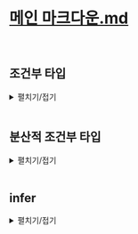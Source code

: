 # [메인 마크다운.md](../README.md)
<br>

## 조건부 타입
<details>
<summary>펼치기/접기</summary>
<br>

자바스크립트의 물음표를 이용한 3항연산자를 이용하여 조건에 따라 타입을 결정하는 독특한 문법이다.

예를들어 number 타입이 string타입을 확장했는가에 대해 참이라면 string을, 거짓이라면 number을 타입으로 적용하는 예제를 작성해보면 아래와 같다.

- src/chapter0.ts
  ```ts
  type A = number extends string ? string : number
  ```
타입 A의 결과는 무엇일까?
number 타입은 string 타입을 확장하지 않는다.  
generic 타입 변수를 제한할 때 extends 키워드를 사용하는것 처럼 number는 string타입의 sub타입이 아니다.  
그렇기 때문에 위 조건은 거짓이 되고 결국 타입 A는 number타입이 된다.  
타입 A에 마우스 커서를 올려보면
```
type A = number
```
number타입으로 추론된 조건부 타입의 결과도 바로 확인할 수 있다.  

### 예제1) 조건부 타입 기본 문법 - 객체 타입
먼저 ObjA, ObjB 2개의 객체 타입을 만들어 준다.  
ObjA 객체 타입에는 number타입 프로퍼티 a를 구성하도록 하고, ObjB 객체 타입에는 number타입 프로퍼티 a와 number타입 프로퍼티 b를 구성한다.
- src/chapter0.ts
  ```ts
  type ObjA = {
    a: number
  }

  type ObjB = {
    a: number;
    b: number;
  }
  ```
다음으로 ObjB타입이 ObjA 타입을 확장 했는가에 대해 참이라면 number를 거짓이라면 string을 타입으로 적용하는 조건부 타입 식을 type B에 적용한다.
- src/chapter0.ts
  ```ts
  type B = ObjB extends ObjA ? number : string
  ```
실제로 ObjB타입은 ObjA타입을 확장한다.  
ObjA타입의 프로퍼티를 ObjB타입이 가지고 있고, 추가적인 프로퍼티를 가지고 있기 때문에 ObjA타입이 수퍼타입이다.  
그렇기 때문에 조건이 참이 되어 타입 B는 number타입이 된다.  

조건부 타입은 이렇게 extends 라는 확장 키워드와 물음표 그리고 세미콜론 연산자를 이용해서 특정 타입이 또 다른 타입을 확장하는지 즉, 앞의 타입이 뒤의 타입의 서브 타입인지 확인해서 참이라면 물음표 뒤의 타입을 거짓이라면 콜론 뒤의 타입을 할당해주는 문법이다.  
조건부 타입은 기본 타입들로만 사용하면 활용할 곳이 많지 않고, 제네릭과 함께 쓸 때 그 위력이 잘 발휘되는 편이다.  

### 예제2) 제네릭과 조건부 타입  
변수 T가 number타입 이라면 string타입이 되도록, 반대로 변수 t가 string타입이라면 number타입이 되도록 만들어 본다.  
이 경우 제네릭을 활용하면 된다.  
타입 변수 T를 갖는 StringNumberSwitch라는 이름의 제네릭 타입을 만들어 준 뒤, T가 number 타입을 확장하는 타입이라면 string타입으로, 반대라면 number타입으로 조건부 타입을 만들어 주도록 한다.  
- src/chapter0.ts
  ```ts
  type StringNumberSwitch<T> = T extends number ? string : number
  ```
이때, 타입 변수 T에 number타입이 들어오게 되는 순간 T extends number는 참이 되고 StringNumberSwitch 타입은 string타입이 된다.  
반면, 타입 변수 T에 string타입이 들어오게 됨녀 해당 조건이 거짓이 되어 StringNumberSwitch타입은 number타입이 된다.  
아래와 같이 실제 변수를 선언하여 확인해보도록 한다.  
- src/chapter0.ts
  ```ts
  let varA: StringNumberSwitch<number> // let varA: string
  ```
StringNumberSwitch 타입의 타입 변수T에 number타입이 들어왔기 때문에, 조건부 타입의 조건식이 참이되어 변수 varA는 string타입이 된다.

- src/chapter0.ts
  ```ts
  let varB: StringNumberSwitch<string> // let varA: number
  ```
StringNumberSwitch 타입의 타입 변수T에 string타입이 들어왔기 때문에, 조건부 타입의 조건식이 거짓이 되어 변수 varB는 number타입이 된다.  
이렇게 제네릭과 함께 조건부 타입을 쓰면 타입을 가변적으로 쓰면서도 논리의 흐름에 따라 타입을 바꿔줄 수 있게 된다.  

### 예제3) 제네릭 함수와 조건부 타입
string타입 매개변수 text를 받아 함수 내부에서 replaceAll 메소드를 이용해서 모든 공백 문자열을 제거한 뒤 반환하는 함수를 구현한다.  
참고로 replaceAll()은 첫번째 인수에 해당하는 모든 문자들을 찾아 두번째 인수로 바꿔주는 자바스크립트 내장 메소드이다.  
- src/chapter0.ts
  ```ts
  function removeSpaces(text: string) {
    return text.replaceAll(" ", "")
  }
  ```
removeSpaces() 함수 구현을 완료한 뒤 해당 함수를 호출해본다.  
result 변수에는 공백들이 다 제거된 hiimwinterlood라는 문자열이 저장될것이다.
- src/chapter0.ts
  ```ts
  let result = removeSpaces("hi im winterlood") // hiimwinterlood
  console.log(result)
  ```
당연히 해당 함수는 문자열을 반환하니까 removeSpaces함수의 반환값의 타입은 string이고, 변수의 타입도 string이 될것이다.  
```ts
result.toUpperCase()
```
와 같은 string 메소드를 사용해도 문제가 발생하지 않는다.  
이때 removeSpace함수에 매개변수로 undefined나 null값이 들어올 수 있다고 타입을 (text: string|undefined|null)로 변경한다면 오류가 발생하게 된다.  

- src/chapter0.ts
  ```ts
  function removeSpacesA(text: string|undefined|null) {
    return text.replaceAll(" ", "") // 'text' is possibly 'null' or 'undefined'.ts(18049)
  }
  ```
text매개변수에 저장된 값이 undefined이나 null일 경우 string의 내장메소드인 replaceAll을 사용할 수 없기 때문이다.  
이 경우 if조건문과 typeof키워드를 통해 text가 string일 경우에만 문자열로 취급을 하고 그게 아닐경우 undefined를 반환하도록 타입을 좁혀 사용할 수 있다.  

- src/chapter0.ts
  ```ts
  function removeSpacesB(text: string|undefined|null) {
    if (typeof text === "string") {
      return text.replaceAll(" ", "");
    }
    return undefined;
  }
  ```
그러나 여기서 한가지 문제가 있는게 이렇게 만들 경우 함수 내부에서는 오류가 사라지지만, 반대로 result 변수의 타입이 string 이거나 혹은 undefined가 되기 때문에 result 변수로부터 string의 내장메소드를 사용할 수 없게 된다.  
- src/chapter0.ts
  ```ts
  let resultB = removeSpacesB("hi im winterlood") // hiimwinterlood
  resultB.toUpperCase() // [Error] 'resultB' is possibly 'undefined'.ts(18048)
  ```
인수로 문자열 타입의 값을 전달하면, 코드상으로는 누가봐도 첫번째 string 타입 값을 반환하는 return문이 실행될것이기 때문에 당연히 string타입이 들어올것이라고 예측된다.  
하지만 undefined를 반환하는 return문이 추가됬기 때문에 옵셔널 체이닝을 쓴다던지, 타입단언을 해줘야만 정상적으로 수행할 수 있게 되어버렸다.  

- src/chapter0.ts
  ```ts
  resultB?.toUpperCase() // 옵셔널 체이닝

  let resultC = removeSpacesB("hi im winterlood") as string // 타입단언
  resultC.toUpperCase()
  ```
바로 이런 상황에 조건부 타입을 이용하여 해당 문제를 해결할 수 있다.  
조건부 타입을 제네릭과 함께 쓸 예정이므로 제네릭 함수로 먼저 만든 뒤, 매개변수의 타입도 T로 정의해주도록 한다.  
반환값의 타입으로는 T가 string타입이라면 string타입의 값을 반환하고, 아니라면 undefined를 반환하도록 조건부 타입 `T extends string ? string : undefined`를 적용한다.

- src/chapter0.ts
  ```ts
  function removeSpacesC<T>(text: T): T extends string ? string : undefined {
    if (typeof text === "string") {
      return text.replaceAll(" ", "");
    }
    return undefined;
  }
  let resultD = removeSpacesC("hi im winterlood")
  resultD.toUpperCase()
  ```
이제 removeSpaceC를 호출하여 string타입의 문자열을 전달할 경우, T가 string이 되기 때문에, 반환타입도 string이 되어 result변수의 타입도 string타입으로 추론되면서 string 메소드를 적용해도 오류가 발생하지 않게 된다.  

추가로 매개변수에 string이 아닌 타입의 값을 전달할 경우 반환되는 변수의 타입은 모두 undefined로 추론되게 된다.  

- src/chapter0.ts
  ```ts
  let resultE = removeSpacesC(undefined)
  let resultF = removeSpacesC(null)
  let resultG = removeSpacesC(123)
  ```
이렇게 조건부 타입을 함수의 반환값 타입으로 정의하면 조건에 따라 반환값 타입을 원하는 대로 바꿀 수 있기 때문에 편리하다.  
그런데 함수 내부에 오류가 발생한다.  
오류의 원인이 무엇인지 커서를 올려보면 Type 'string' is not assignable to type 'T extends string ? string : undefined'.ts(2322)
string타입은 지금 'T extends string ? string : undefined' 라는 조건부 타입으로 할당할 수 없다 라는 오류이다.
함수 내부에서는 조건부타입의 결과가 어떻게 될지 알 수 없다.  
제네릭을 다룰 때 타입 변수 T는 함수 내부에서는 unknown타입이 된다.  
함수 내부에서는 T에 대한 타입을 모르기 때문에 조건부 타입의 결과를 알 수 없다.  
return문에 as 키워드를 사용하여 any타입으로 단언하여 해결해야 한다.
- src/chapter0.ts
  ```ts
  function removeSpacesD<T>(text: T): T extends string ? string : undefined {
    if (typeof text === "string") {
      return text.replaceAll(" ", "") as any;
    }
    return undefined as any;
  }
  let resultH = removeSpacesD("hi im winterlood")
  ```
결과적으로 T extends string ? string : undefined 조건부 타입은 any타입으로 적용된다.
any 타입은 모든 타입과 다 호환되기 때문에 오류가 사라지게 된다.  

무조건 string타입을 반환하기로 약속되어 있는데 타입 단언을 통해 반환값의 타입을 any로 바꿔 반환해버리면 `return 0 as any;`와 같이 숫자를 반환하더라도, any타입으로 적용되기 때문에 조건부 타입이 검사되지 않는다.  

함수 오버로딩을 적용할 경우 해당 문제를 해결할 수 있다.

### 예제4) 제네릭 함수 오버로딩과 조건부 타입
먼저 오버로드 시그니처를 만든 뒤, 구현 시그니처에서 타입 변수들을 모두 지워주고, 매개변수의 타입을 any타입으로 적용한다.
구현 시그니처는 오버로드 시그니처의 타입을 따라가기 때문에 타입 정의를 할 필요가 없다.  
- src/chapter0.ts
  ```ts
  function removeSpacesE<T>(text: T): T extends string ? string : undefined;
  function removeSpacesE(text: any) {
    if (typeof text === "string") {
      return text.replaceAll(" ", "");
    }
    return undefined;
  }
  let resultI = removeSpacesE("hi im winterlood")
  resultI.toUpperCase()
  ```
위와같이 구현 시그니처 내부에서 조건부 타입의 결과를 추론할 수 있게 된다.  
조건문 안에서는 타입스크립트가 string을 반환해야 된다는 걸 알게 된다.  
따라서 아래와 같이 0 혹은 null을 반환하여 string타입의 값을 반환하지 않으면 오버로드 시그니처가 문제를 감지해준다.  
- src/chapter0.ts
  ```ts
  function removeSpacesF<T>(text: T): T extends string ? string : undefined;
  function removeSpacesF(text: any) {
    if (typeof text === "string") {
      return 0
    }
    return undefined;
  }
  function removeSpacesG<T>(text: T): T extends string ? string : undefined;
  function removeSpacesG(text: any) {
    if (typeof text === "string") {
      return null
    }
    return undefined;
  }
  ```
또한 undefined가 아닌 값을 반환하더라도 문제를 감지하여 보다 완벽하게 타입 정의를 해줄 수 있다.  
- src/chapter0.ts
  ```ts
  function removeSpacesH<T>(text: T): T extends string ? string : undefined;
  function removeSpacesH(text: any) {
    if (typeof text === "string") {
      return text.replaceAll(" ", "");
    }
    return 0;
  }
  ```

</details>
<br>


## 분산적 조건부 타입
<details>
<summary>펼치기/접기</summary>
<br>

분산적 조건부 타입 이라는것은 조건부 타입을 유니온과 함께 사용할 때 조건부 타입이 분산적으로 동작하게 업그레이드 되는 문법을 말한다.  

### 예제1) 분산적 조건부 타입 - 기본
아래와 같이 변수 c를 한번 더 선언해 주고, 이번에는 제네릭 타입 변수에 number|string과 같이 유니온 타입을 전달할 경우, 이때부터는 우리가 알던 조건부 타입처럼 동작하지 않게 된다.  
- src/chapter1.ts
  ```ts
  let c:StringNumberSwitch<number|string> // let c: string | number
  ```
T가 number|string 유니온 타입이 되면 number|string 유니온 타입은 number와 super의 합집합이 되기 때문에 number타입의 수퍼 타입이 된다.  
따라서 T extends number는 거짓이 된다.  
거짓이기 때문에 변수 c의 타입은 number로 추론되어야 하지만 string|number 타입으로 추론되고 있다.  

이렇게 되는 이유는 조건부 타입에 타입 변수로 유니온 타입을 할당해버리면 그때부터는 일반적인 조건부 타입이 아니라 분산적인 조건부 타입으로 업그레이드 되기 때문이다.  
조건부 타입의 동작 방식이 바뀐다.  
타입 변수에 <number | string>과 같이 유니온 타입을 할당하게 되면 유니온 타입이 그대로 타입 변수에 들어오는게 아니라 한번은 number 한번은 string으로 두 개가 분리되어 들어간다.  
즉, <number | string> 형태의 유니온 타입을 타입 변수에 전달한다는 것은, 한번은 <number> 한번은 <string> 과 같이 두번 전달되는것이다.  
그리고 최종적으로 그 두 개의 타입이 유니온으로 묶이게 되는 것이다.  

이때 StringNumberSwitch타입의 타입변수에<number>를 할당하게 되면 number extends number는 참이기 때문에 결과는 string 타입이 될것이다.
두번째로 StringNumberSwitch 타입의 타입변수에 <string>을 할당하게 되면 string extends number는 거짓이기 때문에 결과는 number타입이 될 것이다.  
이렇게 분리된 두 결과를 유니온으로 묶을 경우 결과는 string|union타입이 되는것이다.  
- src/chapter1.ts
  ```ts
  let d: StringNumberSwitch<boolean | number | string> // let d: string | number
  ```
위와같이 StringNumberSwitch 타입의 타입변수에 boolean|number|string 유니온 타입을 전달해 보도록 한다.  
boolean number string 유니온 타입 요소들 각각이 모두 분리되어 조건식에 적용된다.  
StringNumberSwitch<boolean>, StringNumberSwitch<number>, StringNumberSwitch<string>과 같이 3번 적용된다.  
이렇게 분리된 결과들은 다시 유니온으로 묶이게 된다.  
StringNumberSwitch의 타입변수에 boolean을 전달하게 되면 T가 boolean이 되고 boolean extends number는 거짓이기 때문에 number 타입이 된다.  
StringNumberSwitch의 타입변수에 number을 전달하게 되면 T가 number이 되고 number extends number는 참이기 때문에 string 타입이 된다.  
StringNumberSwitch의 타입변수에 string을 전달하게 되면 T가 string이 되고 string extends number는 거짓이기 때문에 number 타입이 된다.  
최종 결과는 number, string, number인데, number가 두번 있을 필요는 없으니까 하나는 사라져서 string | number 유니온 타입으로 결과가 추론된다.   

### 예제2) 분산적 조건부 타입 - 실용
첫번째로는 분산적 조건부 타입의 기능을 이용해서 유니온에서 특정 타입만 제거하는 타입을 만들어 본다.  
제네릭 타입 변수로 T, U 두개를 받도록 하고, T가 U를 확장한다면 never타입을, 확장하지 않는다면 T 타입을 반환하도록 조건부 타입 식을 작성한다.  
- src/chapter1.ts
  ```ts
  type Exclude<T, U> = T extends U ? never : T;
  ```
위 조건부 타입 식을 해석해보면 타입 변수 T가 타입 변수 U의 서브타입 이라면 never 결과가 되고, 아니라면 T 자체가 결가가 된다.  
예를들어 변수 e에 Exclude 타입을 적용하고 제네릭 타입 변수 T는 number를, U에는 string을 적용해본다.  
- src/chapter1.ts
  ```ts
  let e: Exclude<number, string> // let e: number
  ```
number extends string ? never : number;는 거짓이 되기 때문에 변수 e는 number 타입이 된다.  

두번쨰로 타입변수 T와 U 모두 number타입으로 적용해보자.  
- src/chapter1.ts
  ```ts
  let f: Exclude<number, number> // let f: never
  ```
이 경우 number extends number ? never : number;는 참이 되기 때문에 변수 f는 never 타입이 된다.  

#### 실제 응용1
조건부 타입을 이용해서 유니온 타입으로부터 특정 타입만 제거하는 타입을 만들어 본다.  
- src/chapter1.ts
  ```ts
  type A = Exclude<number | string | boolean, string>; // type A = number | boolean
  ```
먼저 T에 유니온 타입을 타입 변수에 할당했기 때문에 분산적 조건부 타입이 되었다.  
Exclude<number, string>  
Exclude<string, string>  
Exclude<boolean, string>  
위와 같이 유니온 타입의 각 타입으로 3번 분리가 되었다.  
이렇게 분리 된 타입의 결과들은 최종적으로 유니온 타입으로 묶여야 될 것이다.  
이제 분리된 각 유니온 타입들로 부터 조건부 타입 연산의 결과를 도출해 본다.  
Exclude<number, string>의 경우 `number extends string ? never : number`가 거짓이므로 number 타입이 된다.  
Exclude<string, string>의 경우 `string extends string ? never : string`가 참이므로 never 타입이 된다.  
Exclude<boolean, string>의 경우 `boolean extends string ? never : boolean`가 거짓이므로 boolean 타입이 된다.  
최종 결과는 number, never, number 타입이며 이를 유니온 타입으로 묶게 되면 number | never | boolean 유니온 타입이 된다.   

이때 union 타입에 never 타입이 포함되어 있으면 never는 결국 사라진다.  
집합으로 생각해보면 유니온 타입이라는 것은 타입들 간의 합집합 타입을 만드는 것이다.  
never타입이란 공집합 타입이기 때문에 공집합과 다른 어떤 집합을 합집합 한다는 건 원래 원본 집합인 것이다.  
예를 들어 숫자값들을 포함하는 number라는 집합과, 아무런 요소들도 포함하지 않는 never라는 공집합을 합집합하면 결국 number라는 집합이 된다.  
그렇기 때문에 결과에 never타입이 포함되어 있으면 never타입은 사라지게 되며, 최종 결과는 number | boolean 타입이 된다.  

타입 A에 마우스 커서를 올려보면 `type A = number | boolean` 타입이 되는것을 볼 수 있다.  
Exclude라는 조건부 타입을 만들면, T와 U가 같을 때 never를 반환하게 해서 아에 type을 없애버리고, T와 U가 다를 때 T를 그대로 반환해서 해당 타입을 그대로 적용한다.  
이렇게 분산적인 조건부 타입을 이용해서 특정 유니온 타입으로부터 특정 타입만 제거하는 유니온 타입을 얻어내는 것도 가능하다.  

#### 실제 응용 2
Exclude의 반대 격이 되는 Extract 타입을 만들어 본다.  
제네릭 타입 변수 T와 U를 구성한 뒤, U에 해당하는 타입만 제거하도록 구현해본다.  
예를들어 number | string | boolean 유니온 타입 중 string인 타입만 뽑아내도록 한다.
- src/chapter1.ts
  ```ts
  type Extract<T, U> = T extends U ? T : never;
  type B = Extract<number | string | boolean, string>;
  ```
위와같이 분산적 조건부 타입 식을 적용할 경우 타입 B는 U의 타입인 string 타입으로 추론된다.  
과정을 정리해보면 다음과 같다.  
Extract<number, string>  
Extract<string, string>  
Extract<boolean, string>  
위와 같이 유니온 타입의 각 타입으로 3번 분리가 되었다.  
이렇게 분리 된 타입의 결과들은 최종적으로 유니온 타입으로 묶여야 될 것이다.  
이제 분리된 각 유니온 타입들로 부터 조건부 타입 연산의 결과를 도출해 본다.  
Extract<number, string>의 경우 `number extends string ? string : never`가 거짓이므로 never 타입이 된다.  
Extract<string, string>의 경우 `string extends string ? string : never`가 참이므로 string 타입이 된다.  
Extract<boolean, string>의 경우 `boolean extends string ? string : never`가 거짓이므로 never 타입이 된다.  
최종 결과는 never, string, never 타입이며 이를 유니온 타입으로 묶게 되면 string 타입이 된다.   

### 조건부 타입의 분산 방지
조건부 타입이 분산적으로 작동되지 않게 하고 싶다면 extends의 양 옆에 대괄호를 씌워주면 된다.
- src/chapter1.ts
  ```ts
  type Example<T, U> = [T] extends [U] ? T : never;
  type C = Example<number | string | boolean, string>;
  ```
위의 결과는 never타입이 된다.  
number | string | boolean의 합집합 유니온 타입은 extends string이 거짓이 되기 때문이다.  
</details>
<br>

## infer
<details>
<summary>펼치기/접기</summary>
<br>

조건부 타입 내에서 타입 추론할 수 있는 기능이다.  

### 예제1)
예를들어 아래와 같이 매개변수는 없고 반환값 타입이 string인 함수 타입 Func를 정의해 본다.  
- src/chapter.ts
  ```ts
  type Func = () => string
  ```
제네릭을 활용한 조건부 타입 문법을 적용해본다.  
타입변수 T extends 매개변수는 없고 반환값 타입이 string인 함수를 확장한다면 string타입을, 확장하지 않는다면 never타입을 반환하도록 조건부 타입 식을 작성한다.  

- src/chapter.ts
  ```ts
  type ReturnType<T> = T extends () => string ? string : never;
  ```
extends 우항에 () => string 이라는 함수타입 표현식이 들어와서 어색할 수 있으나, 단순히 타입 변수 T에 들어오는 타입이 () => string 이라는 함수포현식의 서브타입이라면 string을 아니라면 never타입을 반환하라는 의미이다.  

이때 A라는 타입을 만들고 해당 타입에 return 타입으로 func타입을 넣어주면 어떤 결과가 나올까?  
- src/chapter.ts
  ```ts
  type A = ReturnType<Func> // type A = string
  ```
타입 A에 마우스 커서를 올려보면 string 타입으로 추론된다.  
추론 과정은 다음과 같다.  
먼저 타입변수 T에는 Func타입 즉 () => string이 들어간다.  
extends의 우항으로 비교하는 타입은 () => string 이다.  
`() => string extends () => string` 형태로 좌측 함수표현식 타입이 우측 함수표현식 타입의 서브타입이냐 라고 물어보는것이다.  
만약 참이라면 string타입이 될것이고 거짓이라면 never타입이 된다.  
이때, 두 타입간의 관계를 보면 매개변수는 어차피 둘다 없으니까 비교할 필요 없고, 반환값으로 비교했을 때는 함수 타입의 호환성이 반환값이 더 큰 함수 타입이 슈퍼타입이 된다.  
지금은 두 함수 타입 간에 반환값 타입이 string으로 똑같기 때문에 우항의 함수표현식 타입을 서브타입이라고 봐도 된다.  
똑같은 타입끼리는 각자가 서로가 서브다. 서로가 수퍼다 라고 해도 상관이 없다.  
따라서 해당 조건은 참이 되어 결과가 string타입으로 추론된다.  

### 예제2)
number 타입을 반환하는 함수 표현식을 타입으로 갖는 FuncB 타입을 선언한다.  
타입 B를 선언한뒤 ReturnType의 제네릭 타입변수에 방금 선언한 FuncB를 지정하고 해당 타입을 할당한다.  
- src/chapter.ts
  ```ts
  type FuncB = () => number;
  type B = ReturnType<FuncB> // type B = never
  ```
타입 B에 마우스 커서를 올려보면 never타입으로 추론된다.  
추론 과정은 다음과 같다.  
타입 변수 T에는 FuncB라는 타입이 들어간다.  
T는 `() => number` 타입이다.  
T와 비교하는 타입은 `() => string`이다.  
두 타입간의 관계 `() => nubmer extends () => string`의 결과는 교집합이 없는 서로소 집합이다.  
둘 중 누구도 서로의 서브타입이거나 수퍼타입 관계가 아니다.  
따라서 해당 조건식은 거짓이 되어 never타입으로 추론된다.  

그러나 원하던 값은 결과 타입이 함수의 반환타입으로 추론되는 것이다.  
ReturnType의 네릭 타입 변수에 지정할 타입이 Func타입일 때는 Func타입의 반환값 타입인 string타입을, FuncB 타입일때는 FuncB 타입의 반환값 타입인 number를 결과값으로 추론되는것을 원했다.  

우리가 조건부 타입을 쓸 때, extends의 우항 즉, 비교하는 타입의 반환값 타입을 string으로 고정해뒀기 때문에 어쩔 수 없이 함수의 반환값 타입이 string 타입이냐 라는 것 밖에 검사를 못하고 있다.  
이럴 때 사용할 수 있는 문법이 `infer`이다.  

### infer 적용
함수의 반환값 타입인 string을 infer R 형태로 적용한 다음, 참일 경우 추론될 타입에도 R을 적용한다.  
- src/chapter.ts
  ```ts
  type ReturnTypeB<T> = T extends () => infer R ? R : never;
  type FuncAA = () => string;
  type AA = ReturnTypeB<FuncAA> // type AA = string
  type FuncBB = () => number;
  type BB = ReturnTypeB<FuncBB> // type BB = number
  ```
반환값 타입이 string인 함수 표현식을 타입으로 갖는 FuncAA타입을 해당 타입의 제네릭 타입 변수에 할당할 경우 추론되는 타입은 string가 된다.  
반환값 타입이 number인 함수 표현식을 타입으로 갖는 FuncBB타입을 해당 타입의 제네릭 타입 변수에 할당할 경우 추론되는 타입은 number가 된다.  
두 타입 모두 원하는 타입으로 추론하는데 성공했다.  

추론 과정은 다음과 같다.  
우선 extends 기준 우항의 함수 표현식의 반환타입인 infer R은 단순히 R이라고 보면 된다.
FuncAA를 기준으로 `() => string extends () => R` 즉 () => string이라는 함수 표현식 타입이 () => R 이라는 함수 표현식 타입의 서브타입인가에 대해 비교한다.  
이때 infer와 함께 쓴 R 타입은 `() => string extends () => R` 조건식을 참으로 만드는 타입을 추론하도록 동작한다.  
즉, 왼쪽에 있는 함수 타입이 오른쪽에 있는 함수 타입의 서브타입이 되려면 R 타입은 string 타입이 되어야 하기 때문에 R이 string타입으로 추론된다.  
추론을 했을 때 참으로 만들 수 있기 때문에 `T extends () => infer R` 조건식이 참이 되어 R 타입으로 추론된다.  
이때 R은 extends 기준 좌항의 `() => string` 함수 표현식 타입이 서브타입이 되도록 하기 위해서는 string 타입이어야 하기 때문에 R의 타입은 string으로 추론된다.  
FuncBB도 동일하게 적용되어 R은 number가 되기 때문에 결과적으로 타입 BB은 number타입으로 추론된다.  

만약 이때 함수 표현식 형태의 타입이 아닌 단순한 number 타입을 제네릭 타입 변수로 지정할 경우 never 타입이 된다.  
- src/chapter.ts
  ```ts
  type C = ReturnType<number> // type C = never
  ```
ReturnType의 제네릭 타입 변수 T에는 number가 들어가게 된다.  
`number extends () => infer R ? R : never`  
즉, number 타입이 () => R 타입의 서브타입이 될 수 있는 R 타입을 infer에 의해 추론해야 하는데, 이때는 R 타입이 뭐가 되어도 불가능하다.  
() => any와 같이 infer R이 심지어 치트키 타입인 any 타입으로 추론된다고 하더라도 number 타입의 수퍼 타입이 될 재간이 없다.  
그렇기 때문에 위 경우에는 타입 R이 추론이 불가능한 상태이기 때문에 조건식이 거짓이라고 평가되어 never 타입으로 추론되는 것이다.  
그래서 타입 C는 never 타입이 된다.  
위와같이 infer 다음에 오는 타입을 추론할 수 없는 경우에는 조건식이 거짓이 된다.  

infer는 추론하다는 의미의 inference의 약자이다.  
infer R 이라고 하면 R을 추론해라 라는 의미로 사용된다고 이해하면 된다.  

</details>
<br>
